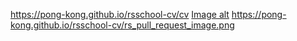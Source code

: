 https://pong-kong.github.io/rsschool-cv/cv
[Image alt](https://pong-kong.github.io/rsschool-cv/rs_pull_request_image.png)
https://pong-kong.github.io/rsschool-cv/rs_pull_request_image.png